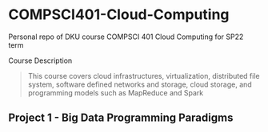# COMPSCI401-Cloud-Computing
Personal repo of DKU course COMPSCI 401 Cloud Computing for SP22 term

Course Description
> This course covers cloud infrastructures, virtualization, distributed file system, software defined networks and storage, cloud storage, and programming models such as MapReduce and Spark
## Project 1 - Big Data Programming Paradigms

